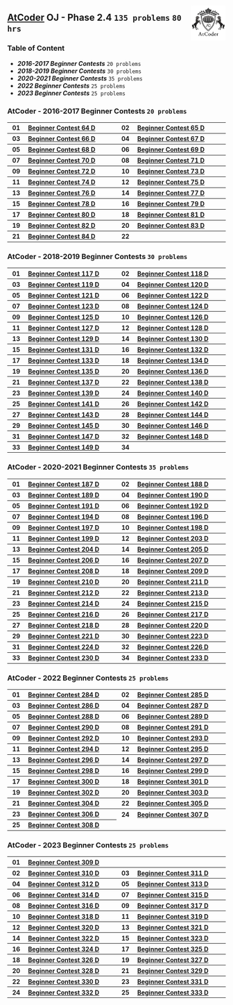 <img align="right" width="80" src="/logos/atcoder.png"></img>

## [AtCoder](https://atcoder.jp/) OJ - Phase 2.4 `135 problems` `80 hrs`

### Table of Content

- ***2016-2017 Beginner Contests***      `20 problems`
- ***2018-2019 Beginner Contests***      `30 problems`
- ***2020-2021 Beginner Contests***      `35 problems`
- ***2022 Beginner Contests***           `25 problems`
- ***2023 Beginner Contests***           `25 problems`

### AtCoder - 2016-2017 Beginner Contests `20 problems`

<table>
    <tbody>
        <tr>
<th align="center" width="50px">01</th><th align="left" width="550px"><a href="https://atcoder.jp/contests/abc064/tasks/abc064_d">Beginner Contest 64 D</a></th>
<th align="center" width="50px">02</th><th align="left" width="550px"><a href="https://atcoder.jp/contests/abc065/tasks/abc065_d">Beginner Contest 65 D</a></th>
        </tr>
        <tr>
<th align="center" width="50px">03</th><th align="left" width="550px"><a href="https://atcoder.jp/contests/abc066/tasks/abc066_d">Beginner Contest 66 D</a></th>
<th align="center" width="50px">04</th><th align="left" width="550px"><a href="https://atcoder.jp/contests/abc067/tasks/abc067_d">Beginner Contest 67 D</a></th>
        </tr>
        <tr>
<th align="center" width="50px">05</th><th align="left" width="550px"><a href="https://atcoder.jp/contests/abc068/tasks/abc068_d">Beginner Contest 68 D</a></th>
<th align="center" width="50px">06</th><th align="left" width="550px"><a href="https://atcoder.jp/contests/abc069/tasks/abc069_d">Beginner Contest 69 D</a></th>
        </tr>
        <tr>
<th align="center" width="50px">07</th><th align="left" width="550px"><a href="https://atcoder.jp/contests/abc070/tasks/abc070_d">Beginner Contest 70 D</a></th>
<th align="center" width="50px">08</th><th align="left" width="550px"><a href="https://atcoder.jp/contests/abc071/tasks/abc071_d">Beginner Contest 71 D</a></th>
        </tr>
        <tr>
<th align="center" width="50px">09</th><th align="left" width="550px"><a href="https://atcoder.jp/contests/abc072/tasks/abc072_d">Beginner Contest 72 D</a></th>
<th align="center" width="50px">10</th><th align="left" width="550px"><a href="https://atcoder.jp/contests/abc073/tasks/abc073_d">Beginner Contest 73 D</a></th>
        </tr>
        <tr>
<th align="center" width="50px">11</th><th align="left" width="550px"><a href="https://atcoder.jp/contests/abc074/tasks/abc074_d">Beginner Contest 74 D</a></th>
<th align="center" width="50px">12</th><th align="left" width="550px"><a href="https://atcoder.jp/contests/abc075/tasks/abc075_d">Beginner Contest 75 D</a></th>
        </tr>
        <tr>
<th align="center" width="50px">13</th><th align="left" width="550px"><a href="https://atcoder.jp/contests/abc076/tasks/abc076_d">Beginner Contest 76 D</a></th>
<th align="center" width="50px">14</th><th align="left" width="550px"><a href="https://atcoder.jp/contests/abc077/tasks/abc077_d">Beginner Contest 77 D</a></th>
        </tr>
        <tr>
<th align="center" width="50px">15</th><th align="left" width="550px"><a href="https://atcoder.jp/contests/abc078/tasks/abc078_d">Beginner Contest 78 D</a></th>
<th align="center" width="50px">16</th><th align="left" width="550px"><a href="https://atcoder.jp/contests/abc079/tasks/abc079_d">Beginner Contest 79 D</a></th>
        </tr>
        <tr>
<th align="center" width="50px">17</th><th align="left" width="550px"><a href="https://atcoder.jp/contests/abc080/tasks/abc080_d">Beginner Contest 80 D</a></th>
<th align="center" width="50px">18</th><th align="left" width="550px"><a href="https://atcoder.jp/contests/abc081/tasks/abc081_d">Beginner Contest 81 D</a></th>
        </tr>
        <tr>
<th align="center" width="50px">19</th><th align="left" width="550px"><a href="https://atcoder.jp/contests/abc082/tasks/abc082_d">Beginner Contest 82 D</a></th>
<th align="center" width="50px">20</th><th align="left" width="550px"><a href="https://atcoder.jp/contests/abc083/tasks/abc083_d">Beginner Contest 83 D</a></th>
        </tr>
        <tr>
<th align="center" width="50px">21</th><th align="left" width="550px"><a href="https://atcoder.jp/contests/abc084/tasks/abc084_d">Beginner Contest 84 D</a></th>
<th align="center" width="50px">22</th><th align="left" width="550px"><a href=""></a></th>
        </tr>
    </tbody>
</table>

### AtCoder - 2018-2019 Beginner Contests `30 problems`

<table>
    <tbody>
        <tr>
<th align="center" width="50px">01</th><th align="left" width="550px"><a href="https://atcoder.jp/contests/abc117/tasks/abc117_d">Beginner Contest 117 D</a></th>
<th align="center" width="50px">02</th><th align="left" width="550px"><a href="https://atcoder.jp/contests/abc118/tasks/abc118_d">Beginner Contest 118 D</a></th>
        </tr>
        <tr>
<th align="center" width="50px">03</th><th align="left" width="550px"><a href="https://atcoder.jp/contests/abc119/tasks/abc119_d">Beginner Contest 119 D</a></th>
<th align="center" width="50px">04</th><th align="left" width="550px"><a href="https://atcoder.jp/contests/abc120/tasks/abc120_d">Beginner Contest 120 D</a></th>
        </tr>
        <tr>
<th align="center" width="50px">05</th><th align="left" width="550px"><a href="https://atcoder.jp/contests/abc121/tasks/abc121_d">Beginner Contest 121 D</a></th>
<th align="center" width="50px">06</th><th align="left" width="550px"><a href="https://atcoder.jp/contests/abc122/tasks/abc122_d">Beginner Contest 122 D</a></th>
        </tr>
        <tr>
<th align="center" width="50px">07</th><th align="left" width="550px"><a href="https://atcoder.jp/contests/abc123/tasks/abc123_d">Beginner Contest 123 D</a></th>
<th align="center" width="50px">08</th><th align="left" width="550px"><a href="https://atcoder.jp/contests/abc124/tasks/abc124_d">Beginner Contest 124 D</a></th>
        </tr>
        <tr>
<th align="center" width="50px">09</th><th align="left" width="550px"><a href="https://atcoder.jp/contests/abc125/tasks/abc125_d">Beginner Contest 125 D</a></th>
<th align="center" width="50px">10</th><th align="left" width="550px"><a href="https://atcoder.jp/contests/abc126/tasks/abc126_d">Beginner Contest 126 D</a></th>
        </tr>
        <tr>
<th align="center" width="50px">11</th><th align="left" width="550px"><a href="https://atcoder.jp/contests/abc127/tasks/abc127_d">Beginner Contest 127 D</a></th>
<th align="center" width="50px">12</th><th align="left" width="550px"><a href="https://atcoder.jp/contests/abc128/tasks/abc128_d">Beginner Contest 128 D</a></th>
        </tr>
        <tr>
<th align="center" width="50px">13</th><th align="left" width="550px"><a href="https://atcoder.jp/contests/abc129/tasks/abc129_d">Beginner Contest 129 D</a></th>
<th align="center" width="50px">14</th><th align="left" width="550px"><a href="https://atcoder.jp/contests/abc130/tasks/abc130_d">Beginner Contest 130 D</a></th>
        </tr>
        <tr>
<th align="center" width="50px">15</th><th align="left" width="550px"><a href="https://atcoder.jp/contests/abc131/tasks/abc131_d">Beginner Contest 131 D</a></th>
<th align="center" width="50px">16</th><th align="left" width="550px"><a href="https://atcoder.jp/contests/abc132/tasks/abc132_d">Beginner Contest 132 D</a></th>
        </tr>
        <tr>
<th align="center" width="50px">17</th><th align="left" width="550px"><a href="https://atcoder.jp/contests/abc133/tasks/abc133_d">Beginner Contest 133 D</a></th>
<th align="center" width="50px">18</th><th align="left" width="550px"><a href="https://atcoder.jp/contests/abc134/tasks/abc134_d">Beginner Contest 134 D</a></th>
        </tr>
        <tr>
<th align="center" width="50px">19</th><th align="left" width="550px"><a href="https://atcoder.jp/contests/abc135/tasks/abc135_d">Beginner Contest 135 D</a></th>
<th align="center" width="50px">20</th><th align="left" width="550px"><a href="https://atcoder.jp/contests/abc136/tasks/abc136_d">Beginner Contest 136 D</a></th>
        </tr>
        <tr>
<th align="center" width="50px">21</th><th align="left" width="550px"><a href="https://atcoder.jp/contests/abc137/tasks/abc137_d">Beginner Contest 137 D</a></th>
<th align="center" width="50px">22</th><th align="left" width="550px"><a href="https://atcoder.jp/contests/abc138/tasks/abc138_d">Beginner Contest 138 D</a></th>
        </tr>
        <tr>
<th align="center" width="50px">23</th><th align="left" width="550px"><a href="https://atcoder.jp/contests/abc139/tasks/abc139_d">Beginner Contest 139 D</a></th>
<th align="center" width="50px">24</th><th align="left" width="550px"><a href="https://atcoder.jp/contests/abc140/tasks/abc140_d">Beginner Contest 140 D</a></th>
        </tr>
        <tr>
<th align="center" width="50px">25</th><th align="left" width="550px"><a href="https://atcoder.jp/contests/abc141/tasks/abc141_d">Beginner Contest 141 D</a></th>
<th align="center" width="50px">26</th><th align="left" width="550px"><a href="https://atcoder.jp/contests/abc142/tasks/abc142_d">Beginner Contest 142 D</a></th>
        </tr>
        <tr>
<th align="center" width="50px">27</th><th align="left" width="550px"><a href="https://atcoder.jp/contests/abc143/tasks/abc143_d">Beginner Contest 143 D</a></th>
<th align="center" width="50px">28</th><th align="left" width="550px"><a href="https://atcoder.jp/contests/abc144/tasks/abc144_d">Beginner Contest 144 D</a></th>
        </tr>
        <tr>
<th align="center" width="50px">29</th><th align="left" width="550px"><a href="https://atcoder.jp/contests/abc145/tasks/abc145_d">Beginner Contest 145 D</a></th>
<th align="center" width="50px">30</th><th align="left" width="550px"><a href="https://atcoder.jp/contests/abc146/tasks/abc146_d">Beginner Contest 146 D</a></th>
        </tr>
        <tr>
<th align="center" width="50px">31</th><th align="left" width="550px"><a href="https://atcoder.jp/contests/abc147/tasks/abc147_d">Beginner Contest 147 D</a></th>
<th align="center" width="50px">32</th><th align="left" width="550px"><a href="https://atcoder.jp/contests/abc148/tasks/abc148_d">Beginner Contest 148 D</a></th>
        </tr>
        <tr>
<th align="center" width="50px">33</th><th align="left" width="550px"><a href="https://atcoder.jp/contests/abc149/tasks/abc149_d">Beginner Contest 149 D</a></th>
<th align="center" width="50px">34</th><th align="left" width="550px"><a href=""></a></th>
        </tr>
    </tbody>
</table>

### AtCoder - 2020-2021 Beginner Contests `35 problems`

<table>
    <tbody>
        <tr>
<th align="center" width="50px">01</th><th align="left" width="550px"><a href="https://atcoder.jp/contests/abc187/tasks/abc187_d">Beginner Contest 187 D</a></th>
<th align="center" width="50px">02</th><th align="left" width="550px"><a href="https://atcoder.jp/contests/abc188/tasks/abc188_d">Beginner Contest 188 D</a></th>
        </tr>
        <tr>
<th align="center" width="50px">03</th><th align="left" width="550px"><a href="https://atcoder.jp/contests/abc189/tasks/abc189_d">Beginner Contest 189 D</a></th>
<th align="center" width="50px">04</th><th align="left" width="550px"><a href="https://atcoder.jp/contests/abc190/tasks/abc190_d">Beginner Contest 190 D</a></th>
        </tr>
        <tr>
<th align="center" width="50px">05</th><th align="left" width="550px"><a href="https://atcoder.jp/contests/abc191/tasks/abc191_d">Beginner Contest 191 D</a></th>
<th align="center" width="50px">06</th><th align="left" width="550px"><a href="https://atcoder.jp/contests/abc192/tasks/abc192_d">Beginner Contest 192 D</a></th>
        </tr>
        <tr>
<th align="center" width="50px">07</th><th align="left" width="550px"><a href="https://atcoder.jp/contests/abc194/tasks/abc194_d">Beginner Contest 194 D</a></th>
<th align="center" width="50px">08</th><th align="left" width="550px"><a href="https://atcoder.jp/contests/abc196/tasks/abc196_d">Beginner Contest 196 D</a></th>
        </tr>
        <tr>
<th align="center" width="50px">09</th><th align="left" width="550px"><a href="https://atcoder.jp/contests/abc197/tasks/abc197_d">Beginner Contest 197 D</a></th>
<th align="center" width="50px">10</th><th align="left" width="550px"><a href="https://atcoder.jp/contests/abc198/tasks/abc198_d">Beginner Contest 198 D</a></th>
        </tr>
        <tr>
<th align="center" width="50px">11</th><th align="left" width="550px"><a href="https://atcoder.jp/contests/abc199/tasks/abc199_d">Beginner Contest 199 D</a></th>
<th align="center" width="50px">12</th><th align="left" width="550px"><a href="https://atcoder.jp/contests/abc203/tasks/abc203_d">Beginner Contest 203 D</a></th>
        </tr>
        <tr>
<th align="center" width="50px">13</th><th align="left" width="550px"><a href="https://atcoder.jp/contests/abc204/tasks/abc204_d">Beginner Contest 204 D</a></th>
<th align="center" width="50px">14</th><th align="left" width="550px"><a href="https://atcoder.jp/contests/abc205/tasks/abc205_d">Beginner Contest 205 D</a></th>
        </tr>
        <tr>
<th align="center" width="50px">15</th><th align="left" width="550px"><a href="https://atcoder.jp/contests/abc206/tasks/abc206_d">Beginner Contest 206 D</a></th>
<th align="center" width="50px">16</th><th align="left" width="550px"><a href="https://atcoder.jp/contests/abc207/tasks/abc207_d">Beginner Contest 207 D</a></th>
        </tr>
        <tr>
<th align="center" width="50px">17</th><th align="left" width="550px"><a href="https://atcoder.jp/contests/abc208/tasks/abc208_d">Beginner Contest 208 D</a></th>
<th align="center" width="50px">18</th><th align="left" width="550px"><a href="https://atcoder.jp/contests/abc209/tasks/abc209_d">Beginner Contest 209 D</a></th>
        </tr>
        <tr>
<th align="center" width="50px">19</th><th align="left" width="550px"><a href="https://atcoder.jp/contests/abc210/tasks/abc210_d">Beginner Contest 210 D</a></th>
<th align="center" width="50px">20</th><th align="left" width="550px"><a href="https://atcoder.jp/contests/abc211/tasks/abc211_d">Beginner Contest 211 D</a></th>
        </tr>
        <tr>
<th align="center" width="50px">21</th><th align="left" width="550px"><a href="https://atcoder.jp/contests/abc212/tasks/abc212_d">Beginner Contest 212 D</a></th>
<th align="center" width="50px">22</th><th align="left" width="550px"><a href="https://atcoder.jp/contests/abc213/tasks/abc213_d">Beginner Contest 213 D</a></th>
        </tr>
        <tr>
<th align="center" width="50px">23</th><th align="left" width="550px"><a href="https://atcoder.jp/contests/abc214/tasks/abc214_d">Beginner Contest 214 D</a></th>
<th align="center" width="50px">24</th><th align="left" width="550px"><a href="https://atcoder.jp/contests/abc215/tasks/abc215_d">Beginner Contest 215 D</a></th>
        </tr>
        <tr>
<th align="center" width="50px">25</th><th align="left" width="550px"><a href="https://atcoder.jp/contests/abc216/tasks/abc216_d">Beginner Contest 216 D</a></th>
<th align="center" width="50px">26</th><th align="left" width="550px"><a href="https://atcoder.jp/contests/abc217/tasks/abc217_d">Beginner Contest 217 D</a></th>
        </tr>
        <tr>
<th align="center" width="50px">27</th><th align="left" width="550px"><a href="https://atcoder.jp/contests/abc218/tasks/abc218_d">Beginner Contest 218 D</a></th>
<th align="center" width="50px">28</th><th align="left" width="550px"><a href="https://atcoder.jp/contests/abc220/tasks/abc220_d">Beginner Contest 220 D</a></th>
        </tr>
        <tr>
<th align="center" width="50px">29</th><th align="left" width="550px"><a href="https://atcoder.jp/contests/abc221/tasks/abc221_d">Beginner Contest 221 D</a></th>
<th align="center" width="50px">30</th><th align="left" width="550px"><a href="https://atcoder.jp/contests/abc223/tasks/abc223_d">Beginner Contest 223 D</a></th>
        </tr>
        <tr>
<th align="center" width="50px">31</th><th align="left" width="550px"><a href="https://atcoder.jp/contests/abc224/tasks/abc224_d">Beginner Contest 224 D</a></th>
<th align="center" width="50px">32</th><th align="left" width="550px"><a href="https://atcoder.jp/contests/abc226/tasks/abc226_d">Beginner Contest 226 D</a></th>
        </tr>
        <tr>
<th align="center" width="50px">33</th><th align="left" width="550px"><a href="https://atcoder.jp/contests/abc230/tasks/abc230_d">Beginner Contest 230 D</a></th>
<th align="center" width="50px">34</th><th align="left" width="550px"><a href="https://atcoder.jp/contests/abc233/tasks/abc233_d">Beginner Contest 233 D</a></th>
        </tr>
    </tbody>
</table>

### AtCoder - 2022 Beginner Contests `25 problems`

<table>
    <tbody>
        <tr>
<th align="center" width="50px">01</th><th align="left" width="550px"><a href="https://atcoder.jp/contests/abc284/tasks/abc284_d">Beginner Contest 284 D</a></th>
<th align="center" width="50px">02</th><th align="left" width="550px"><a href="https://atcoder.jp/contests/abc285/tasks/abc285_d">Beginner Contest 285 D</a></th>
        </tr>
        <tr>
<th align="center" width="50px">03</th><th align="left" width="550px"><a href="https://atcoder.jp/contests/abc286/tasks/abc286_d">Beginner Contest 286 D</a></th>
<th align="center" width="50px">04</th><th align="left" width="550px"><a href="https://atcoder.jp/contests/abc287/tasks/abc287_d">Beginner Contest 287 D</a></th>
        </tr>
        <tr>
<th align="center" width="50px">05</th><th align="left" width="550px"><a href="https://atcoder.jp/contests/abc288/tasks/abc288_d">Beginner Contest 288 D</a></th>
<th align="center" width="50px">06</th><th align="left" width="550px"><a href="https://atcoder.jp/contests/abc289/tasks/abc289_d">Beginner Contest 289 D</a></th>
        </tr>
        <tr>
<th align="center" width="50px">07</th><th align="left" width="550px"><a href="https://atcoder.jp/contests/abc290/tasks/abc290_d">Beginner Contest 290 D</a></th>
<th align="center" width="50px">08</th><th align="left" width="550px"><a href="https://atcoder.jp/contests/abc291/tasks/abc291_d">Beginner Contest 291 D</a></th>
        </tr>
        <tr>
<th align="center" width="50px">09</th><th align="left" width="550px"><a href="https://atcoder.jp/contests/abc292/tasks/abc292_d">Beginner Contest 292 D</a></th>
<th align="center" width="50px">10</th><th align="left" width="550px"><a href="https://atcoder.jp/contests/abc293/tasks/abc293_d">Beginner Contest 293 D</a></th>
        </tr>
        <tr>
<th align="center" width="50px">11</th><th align="left" width="550px"><a href="https://atcoder.jp/contests/abc294/tasks/abc294_d">Beginner Contest 294 D</a></th>
<th align="center" width="50px">12</th><th align="left" width="550px"><a href="https://atcoder.jp/contests/abc295/tasks/abc295_d">Beginner Contest 295 D</a></th>
        </tr>
        <tr>
<th align="center" width="50px">13</th><th align="left" width="550px"><a href="https://atcoder.jp/contests/abc296/tasks/abc296_d">Beginner Contest 296 D</a></th>
<th align="center" width="50px">14</th><th align="left" width="550px"><a href="https://atcoder.jp/contests/abc297/tasks/abc297_d">Beginner Contest 297 D</a></th>
        </tr>
        <tr>
<th align="center" width="50px">15</th><th align="left" width="550px"><a href="https://atcoder.jp/contests/abc298/tasks/abc298_d">Beginner Contest 298 D</a></th>
<th align="center" width="50px">16</th><th align="left" width="550px"><a href="https://atcoder.jp/contests/abc299/tasks/abc299_d">Beginner Contest 299 D</a></th>
        </tr>
        <tr>
<th align="center" width="50px">17</th><th align="left" width="550px"><a href="https://atcoder.jp/contests/abc300/tasks/abc300_d">Beginner Contest 300 D</a></th>
<th align="center" width="50px">18</th><th align="left" width="550px"><a href="https://atcoder.jp/contests/abc301/tasks/abc301_d">Beginner Contest 301 D</a></th>
        </tr>
        <tr>
<th align="center" width="50px">19</th><th align="left" width="550px"><a href="https://atcoder.jp/contests/abc302/tasks/abc302_d">Beginner Contest 302 D</a></th>
<th align="center" width="50px">20</th><th align="left" width="550px"><a href="https://atcoder.jp/contests/abc303/tasks/abc303_d">Beginner Contest 303 D</a></th>
        </tr>
        <tr>
<th align="center" width="50px">21</th><th align="left" width="550px"><a href="https://atcoder.jp/contests/abc304/tasks/abc304_d">Beginner Contest 304 D</a></th>
<th align="center" width="50px">22</th><th align="left" width="550px"><a href="https://atcoder.jp/contests/abc305/tasks/abc305_d">Beginner Contest 305 D</a></th>
        </tr>
        <tr>
<th align="center" width="50px">23</th><th align="left" width="550px"><a href="https://atcoder.jp/contests/abc306/tasks/abc306_d">Beginner Contest 306 D</a></th>
<th align="center" width="50px">24</th><th align="left" width="550px"><a href="https://atcoder.jp/contests/abc307/tasks/abc307_d">Beginner Contest 307 D</a></th>
        </tr>
        <tr>
<th align="center" width="50px">25</th><th align="left" width="550px"><a href="https://atcoder.jp/contests/abc308/tasks/abc308_d">Beginner Contest 308 D</a></th>
        </tr>
    </tbody>
</table>


### AtCoder - 2023 Beginner Contests `25 problems`

<table>
    <tbody>
        <tr>
<th align="center" width="50px">01</th><th align="left" width="550px"><a href="https://atcoder.jp/contests/abc309/tasks/abc309_d">Beginner Contest 309 D</a></th>
        </tr>
        <tr>
<th align="center" width="50px">02</th><th align="left" width="550px"><a href="https://atcoder.jp/contests/abc310/tasks/abc310_d">Beginner Contest 310 D</a></th>
<th align="center" width="50px">03</th><th align="left" width="550px"><a href="https://atcoder.jp/contests/abc311/tasks/abc311_d">Beginner Contest 311 D</a></th>
        </tr>
        <tr>
<th align="center" width="50px">04</th><th align="left" width="550px"><a href="https://atcoder.jp/contests/abc312/tasks/abc312_d">Beginner Contest 312 D</a></th>
<th align="center" width="50px">05</th><th align="left" width="550px"><a href="https://atcoder.jp/contests/abc313/tasks/abc313_d">Beginner Contest 313 D</a></th>
        </tr>
        <tr>
<th align="center" width="50px">06</th><th align="left" width="550px"><a href="https://atcoder.jp/contests/abc314/tasks/abc314_d">Beginner Contest 314 D</a></th>
<th align="center" width="50px">07</th><th align="left" width="550px"><a href="https://atcoder.jp/contests/abc315/tasks/abc315_d">Beginner Contest 315 D</a></th>
        </tr>
        <tr>
<th align="center" width="50px">08</th><th align="left" width="550px"><a href="https://atcoder.jp/contests/abc316/tasks/abc316_d">Beginner Contest 316 D</a></th>
<th align="center" width="50px">09</th><th align="left" width="550px"><a href="https://atcoder.jp/contests/abc317/tasks/abc317_d">Beginner Contest 317 D</a></th>
        </tr>
        <tr>
<th align="center" width="50px">10</th><th align="left" width="550px"><a href="https://atcoder.jp/contests/abc318/tasks/abc318_d">Beginner Contest 318 D</a></th>
<th align="center" width="50px">11</th><th align="left" width="550px"><a href="https://atcoder.jp/contests/abc319/tasks/abc319_d">Beginner Contest 319 D</a></th>
        </tr>
        <tr>
<th align="center" width="50px">12</th><th align="left" width="550px"><a href="https://atcoder.jp/contests/abc320/tasks/abc320_d">Beginner Contest 320 D</a></th>
<th align="center" width="50px">13</th><th align="left" width="550px"><a href="https://atcoder.jp/contests/abc321/tasks/abc321_d">Beginner Contest 321 D</a></th>
        </tr>
        <tr>
<th align="center" width="50px">14</th><th align="left" width="550px"><a href="https://atcoder.jp/contests/abc322/tasks/abc322_d">Beginner Contest 322 D</a></th>
<th align="center" width="50px">15</th><th align="left" width="550px"><a href="https://atcoder.jp/contests/abc323/tasks/abc323_d">Beginner Contest 323 D</a></th>
        </tr>
        <tr>
<th align="center" width="50px">16</th><th align="left" width="550px"><a href="https://atcoder.jp/contests/abc324/tasks/abc324_d">Beginner Contest 324 D</a></th>
<th align="center" width="50px">17</th><th align="left" width="550px"><a href="https://atcoder.jp/contests/abc325/tasks/abc325_d">Beginner Contest 325 D</a></th>
        </tr>
        <tr>
<th align="center" width="50px">18</th><th align="left" width="550px"><a href="https://atcoder.jp/contests/abc326/tasks/abc326_d">Beginner Contest 326 D</a></th>
<th align="center" width="50px">19</th><th align="left" width="550px"><a href="https://atcoder.jp/contests/abc327/tasks/abc327_d">Beginner Contest 327 D</a></th>
        </tr>
        <tr>
<th align="center" width="50px">20</th><th align="left" width="550px"><a href="https://atcoder.jp/contests/abc328/tasks/abc328_d">Beginner Contest 328 D</a></th>
<th align="center" width="50px">21</th><th align="left" width="550px"><a href="https://atcoder.jp/contests/abc329/tasks/abc329_d">Beginner Contest 329 D</a></th>
        </tr>
        <tr>
<th align="center" width="50px">22</th><th align="left" width="550px"><a href="https://atcoder.jp/contests/abc330/tasks/abc330_d">Beginner Contest 330 D</a></th>
<th align="center" width="50px">23</th><th align="left" width="550px"><a href="https://atcoder.jp/contests/abc331/tasks/abc331_d">Beginner Contest 331 D</a></th>
        </tr>
        <tr>
<th align="center" width="50px">24</th><th align="left" width="550px"><a href="https://atcoder.jp/contests/abc332/tasks/abc332_d">Beginner Contest 332 D</a></th>
<th align="center" width="50px">25</th><th align="left" width="550px"><a href="https://atcoder.jp/contests/abc333/tasks/abc333_d">Beginner Contest 333 D</a></th>
        </tr>
    </tbody>
</table>
